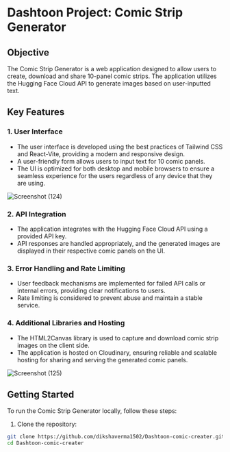# Dashtoon Project: Comic Strip Generator

## Objective

The Comic Strip Generator is a web application designed to allow users to create, download and share 10-panel comic strips. The application utilizes the Hugging Face Cloud API to generate images based on user-inputted text.

## Key Features

### 1. User Interface

- The user interface is developed using the best practices of Tailwind CSS and React-Vite, providing a modern and responsive design.
- A user-friendly form allows users to input text for 10 comic panels.
- The UI is optimized for both desktop and mobile browsers to ensure a seamless experience for the users regardless of any device that they are using.
  
 ![Screenshot (124)](https://github.com/dikshaverma1502/comic-strip-generator/assets/94672326/7b9c5b78-c8e3-48f2-90cc-7a44ab0e57b0)
 


### 2. API Integration

- The application integrates with the Hugging Face Cloud API using a provided API key.
- API responses are handled appropriately, and the generated images are displayed in their respective comic panels on the UI.

### 3. Error Handling and Rate Limiting

- User feedback mechanisms are implemented for failed API calls or internal errors, providing clear notifications to users.
- Rate limiting is considered to prevent abuse and maintain a stable service.

### 4. Additional Libraries and Hosting

- The HTML2Canvas library is used to capture and download comic strip images on the client side.
- The application is hosted on Cloudinary, ensuring reliable and scalable hosting for sharing and serving the generated comic panels.
  
![Screenshot (125)](https://github.com/dikshaverma1502/comic-strip-generator/assets/94672326/9379fb81-04fa-4052-aa78-21f5acfe6611)


## Getting Started

To run the Comic Strip Generator locally, follow these steps:

1. Clone the repository:

```bash
git clone https://github.com/dikshaverma1502/Dashtoon-comic-creater.git
cd Dashtoon-comic-creater
